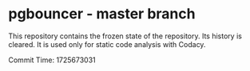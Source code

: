 # pgbouncer - master branch

This repository contains the frozen state of the repository.
Its history is cleared. It is used only for static code
analysis with Codacy.

Commit Time: 1725673031